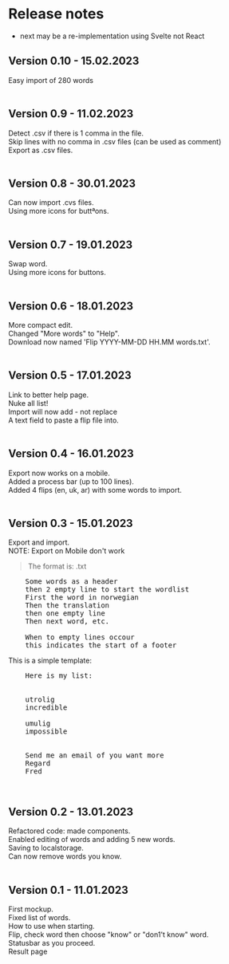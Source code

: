 # Release notes

- next may be a re-implementation using Svelte not React

## Version 0.10 - 15.02.2023

Easy import of 280 words<br />
<br />
## Version 0.9 - 11.02.2023

Detect .csv if there is 1 comma in the file.<br />
Skip lines with no comma in .csv files (can be used as comment)<br />
Export as .csv files.<br />
<br />
## Version 0.8 - 30.01.2023

Can now import .cvs files.<br />
Using more icons for buttªons.<br />
<br />
## Version 0.7 - 19.01.2023

Swap word.<br />
Using more icons for buttons.<br />
<br />

## Version 0.6 - 18.01.2023

More compact edit.<br />
Changed "More words" to "Help".<br />
Download now named 'Flip YYYY-MM-DD HH.MM words.txt'.<br />
<br />

## Version 0.5 - 17.01.2023

Link to better help page.<br />
Nuke all list!<br />
Import will now add - not replace<br />
A text field to paste a flip file into.<br />
<br />
## Version 0.4 - 16.01.2023

Export now works on a mobile.<br />
Added a process bar (up to 100 lines).<br />
Added 4 flips (en, uk, ar) with some words to import.<br />
<br />

## Version 0.3 - 15.01.2023

Export and import.<br />
NOTE: Export on Mobile don't work
> The format is: .txt
<pre>
    Some words as a header
    then 2 empty line to start the wordlist
    First the word in norwegian
    Then the translation
    then one empty line
    Then next word, etc.

    When to empty lines occour
    this indicates the start of a footer
</pre>
This is a simple template:
<pre>
    Here is my list:


    utrolig
    incredible

    umulig
    impossible


    Send me an email of you want more
    Regard
    Fred
</pre>
<br />

## Version 0.2 - 13.01.2023

Refactored code: made components.<br />
Enabled editing of words and adding 5 new words.<br />
Saving to localstorage.<br />
Can now remove words you know.<br />
<br />


## Version 0.1 - 11.01.2023

First mockup.<br />
Fixed list of words.<br />
How to use when starting.<br />
Flip, check word then choose "know" or "don1't know" word.<br />
Statusbar as you proceed.<br />
Result page<br />

